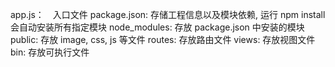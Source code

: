 app.js：　入口文件
package.json: 存储工程信息以及模块依赖, 运行 npm install 会自动安装所有指定模块
node_modules: 存放 package.json 中安装的模块
public: 存放 image, css, js 等文件
routes: 存放路由文件
views: 存放视图文件
bin: 存放可执行文件
